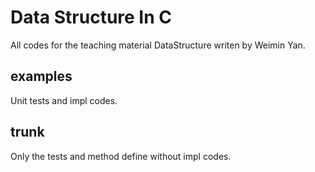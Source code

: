 # Data Structure In C 

All codes for the teaching material DataStructure writen by Weimin Yan.

## examples

Unit tests and impl codes.

## trunk

Only the tests and method define without impl codes.
